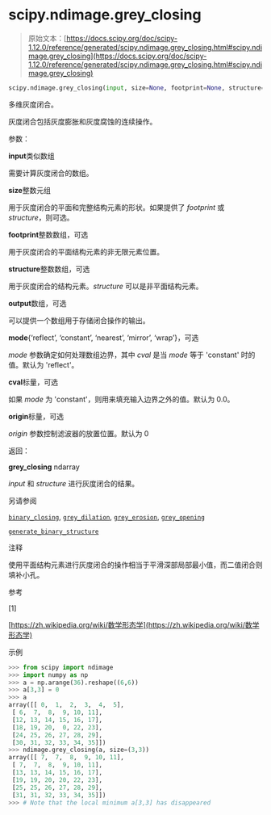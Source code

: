 # scipy.ndimage.grey_closing

> 原始文本：[https://docs.scipy.org/doc/scipy-1.12.0/reference/generated/scipy.ndimage.grey_closing.html#scipy.ndimage.grey_closing](https://docs.scipy.org/doc/scipy-1.12.0/reference/generated/scipy.ndimage.grey_closing.html#scipy.ndimage.grey_closing)

```py
scipy.ndimage.grey_closing(input, size=None, footprint=None, structure=None, output=None, mode='reflect', cval=0.0, origin=0)
```

多维灰度闭合。

灰度闭合包括灰度膨胀和灰度腐蚀的连续操作。

参数：

**input**类似数组

需要计算灰度闭合的数组。

**size**整数元组

用于灰度闭合的平面和完整结构元素的形状。如果提供了 *footprint* 或 *structure*，则可选。

**footprint**整数数组，可选

用于灰度闭合的平面结构元素的非无限元素位置。

**structure**整数数组，可选

用于灰度闭合的结构元素。*structure* 可以是非平面结构元素。

**output**数组，可选

可以提供一个数组用于存储闭合操作的输出。

**mode**{‘reflect’, ‘constant’, ‘nearest’, ‘mirror’, ‘wrap’}，可选

*mode* 参数确定如何处理数组边界，其中 *cval* 是当 *mode* 等于 'constant' 时的值。默认为 'reflect'。

**cval**标量，可选

如果 *mode* 为 'constant'，则用来填充输入边界之外的值。默认为 0.0。

**origin**标量，可选

*origin* 参数控制滤波器的放置位置。默认为 0

返回：

**grey_closing** ndarray

*input* 和 *structure* 进行灰度闭合的结果。

另请参阅

[`binary_closing`](https://docs.scipy.org/doc/scipy-1.12.0/reference/generated/scipy.ndimage.binary_closing.html#scipy.ndimage.binary_closing "scipy.ndimage.binary_closing"), [`grey_dilation`](https://docs.scipy.org/doc/scipy-1.12.0/reference/generated/scipy.ndimage.grey_dilation.html#scipy.ndimage.grey_dilation "scipy.ndimage.grey_dilation"), [`grey_erosion`](https://docs.scipy.org/doc/scipy-1.12.0/reference/generated/scipy.ndimage.grey_erosion.html#scipy.ndimage.grey_erosion "scipy.ndimage.grey_erosion"), [`grey_opening`](https://docs.scipy.org/doc/scipy-1.12.0/reference/generated/scipy.ndimage.grey_opening.html#scipy.ndimage.grey_opening "scipy.ndimage.grey_opening")

[`generate_binary_structure`](https://docs.scipy.org/doc/scipy-1.12.0/reference/generated/scipy.ndimage.generate_binary_structure.html#scipy.ndimage.generate_binary_structure "scipy.ndimage.generate_binary_structure")

注释

使用平面结构元素进行灰度闭合的操作相当于平滑深部局部最小值，而二值闭合则填补小孔。

参考

[1]

[https://zh.wikipedia.org/wiki/数学形态学](https://zh.wikipedia.org/wiki/数学形态学)

示例

```py
>>> from scipy import ndimage
>>> import numpy as np
>>> a = np.arange(36).reshape((6,6))
>>> a[3,3] = 0
>>> a
array([[ 0,  1,  2,  3,  4,  5],
 [ 6,  7,  8,  9, 10, 11],
 [12, 13, 14, 15, 16, 17],
 [18, 19, 20,  0, 22, 23],
 [24, 25, 26, 27, 28, 29],
 [30, 31, 32, 33, 34, 35]])
>>> ndimage.grey_closing(a, size=(3,3))
array([[ 7,  7,  8,  9, 10, 11],
 [ 7,  7,  8,  9, 10, 11],
 [13, 13, 14, 15, 16, 17],
 [19, 19, 20, 20, 22, 23],
 [25, 25, 26, 27, 28, 29],
 [31, 31, 32, 33, 34, 35]])
>>> # Note that the local minimum a[3,3] has disappeared 
```
